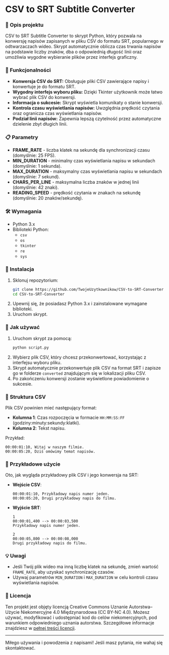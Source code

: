 
# CSV to SRT Subtitle Converter

### 📜 Opis projektu
CSV to SRT Subtitle Converter to skrypt Python, który pozwala na konwersję napisów zapisanych w pliku CSV do formatu SRT, popularnego w odtwarzaczach wideo. Skrypt automatycznie oblicza czas trwania napisów na podstawie liczby znaków, dba o odpowiednią długość linii oraz umożliwia wygodne wybieranie plików przez interfejs graficzny.

### 🎯 Funkcjonalności
- **Konwersja CSV do SRT:** Obsługuje pliki CSV zawierające napisy i konwertuje je do formatu SRT.
- **Wygodny interfejs wyboru pliku:** Dzięki Tkinter użytkownik może łatwo wybrać plik CSV do konwersji.
- **Informacja o sukcesie:** Skrypt wyświetla komunikaty o stanie konwersji.
- **Kontrola czasu wyświetlania napisów:** Uwzględnia prędkość czytania oraz ogranicza czas wyświetlania napisów.
- **Podział linii napisów:** Zapewnia lepszą czytelność przez automatyczne dzielenie zbyt długich linii.

### 📋 Parametry
- **FRAME_RATE** - liczba klatek na sekundę dla synchronizacji czasu (domyślnie: 25 FPS).
- **MIN_DURATION** - minimalny czas wyświetlania napisu w sekundach (domyślnie: 1 sekunda).
- **MAX_DURATION** - maksymalny czas wyświetlania napisu w sekundach (domyślnie: 7 sekund).
- **CHARS_PER_LINE** - maksymalna liczba znaków w jednej linii (domyślnie: 42 znaki).
- **READING_SPEED** - prędkość czytania w znakach na sekundę (domyślnie: 20 znaków/sekundę).

### 🛠️ Wymagania
- Python 3.x
- Biblioteki Python:
  - `csv`
  - `os`
  - `tkinter`
  - `re`
  - `sys`

### 🔧 Instalacja
1. Sklonuj repozytorium:
    ```bash
    git clone https://github.com/TwojeUzytkownikow/CSV-to-SRT-Converter.git
    cd CSV-to-SRT-Converter
    ```
2. Upewnij się, że posiadasz Python 3.x i zainstalowane wymagane biblioteki.
3. Uruchom skrypt.

### 🚀 Jak używać
1. Uruchom skrypt za pomocą:
   ```bash
   python script.py
   ```
2. Wybierz plik CSV, który chcesz przekonwertować, korzystając z interfejsu wyboru pliku.
3. Skrypt automatycznie przekonwertuje plik CSV na format SRT i zapisze go w folderze `converted` znajdującym się w lokalizacji pliku CSV.
4. Po zakończeniu konwersji zostanie wyświetlone powiadomienie o sukcesie.

### 📂 Struktura CSV
Plik CSV powinien mieć następujący format:
- **Kolumna 1**: Czas rozpoczęcia w formacie `HH:MM:SS:FF` (godziny:minuty:sekundy:klatki).
- **Kolumna 2**: Tekst napisu.

Przykład:
```csv
00:00:01:10, Witaj w naszym filmie.
00:00:05:20, Dziś omówimy temat napisów.
```

### 🎉 Przykładowe użycie
Oto, jak wygląda przykładowy plik CSV i jego konwersja na SRT:
- **Wejście CSV**:
  ```csv
  00:00:01:10, Przykładowy napis numer jeden.
  00:00:05:20, Drugi przykładowy napis do filmu.
  ```
- **Wyjście SRT**:
  ```
  1
  00:00:01,400 --> 00:00:03,500
  Przykładowy napis numer jeden.

  2
  00:00:05,800 --> 00:00:08,000
  Drugi przykładowy napis do filmu.
  ```


### 💡 Uwagi
- Jeśli Twój plik wideo ma inną liczbę klatek na sekundę, zmień wartość `FRAME_RATE`, aby uzyskać synchronizację czasów.
- Używaj parametrów `MIN_DURATION` i `MAX_DURATION` w celu kontroli czasu wyświetlania napisów.

### 📜 Licencja
Ten projekt jest objęty licencją Creative Commons Uznanie Autorstwa–Użycie Niekomercyjne 4.0 Międzynarodowa (CC BY-NC 4.0). Możesz używać, modyfikować i udostępniać kod do celów niekomercyjnych, pod warunkiem odpowiedniego uznania autorstwa. Szczegółowe informacje znajdziesz w [pełnej treści licencji](LICENSE).

---

Miłego używania i powodzenia z napisami! Jeśli masz pytania, nie wahaj się skontaktować.
